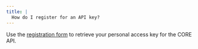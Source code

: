 ```yaml
---
title: |
  How do I register for an API key?
---
```

Use the [registration form](/api-keys/register) to retrieve
your personal access key for the CORE API.
